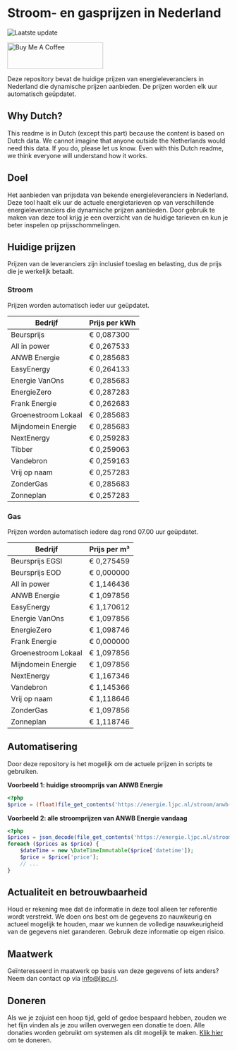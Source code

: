 # Stroom- en gasprijzen in Nederland

![Laatste update](https://img.shields.io/badge/laatste%20update-2024--02--06%2009%3A00%20CET-brightgreen)

<a href="https://www.buymeacoffee.com/Lars-" target="_blank"><img src="https://cdn.buymeacoffee.com/buttons/v2/default-orange.png" alt="Buy Me A Coffee" height="60" style="height: 60px !important;width: 217px !important;" ></a>

Deze repository bevat de huidige prijzen van energieleveranciers in Nederland die dynamische prijzen aanbieden. De prijzen worden elk uur automatisch geüpdatet.

## Why Dutch?

This readme is in Dutch (except this part) because the content is based on Dutch data. We cannot imagine that anyone outside the Netherlands would need this data. If you do, please let us know. Even with this Dutch readme, we think
everyone will understand how it works.

## Doel

Het aanbieden van prijsdata van bekende energieleveranciers in Nederland. Deze tool haalt elk uur de actuele energietarieven op van verschillende energieleveranciers die dynamische prijzen aanbieden. Door gebruik te maken van deze tool
krijg je een overzicht van de huidige tarieven en kun je beter inspelen op prijsschommelingen.

## Huidige prijzen

Prijzen van de leveranciers zijn inclusief toeslag en belasting, dus de prijs die je werkelijk betaalt.

### Stroom

Prijzen worden automatisch ieder uur geüpdatet.

 Bedrijf | Prijs per kWh 
---------|---------------
Beursprijs | € 0,087300
All in power | € 0,267533
ANWB Energie | € 0,285683
EasyEnergy | € 0,264133
Energie VanOns | € 0,285683
EnergieZero | € 0,287283
Frank Energie | € 0,262683
Groenestroom Lokaal | € 0,285683
Mijndomein Energie | € 0,285683
NextEnergy | € 0,259283
Tibber | € 0,259063
Vandebron | € 0,259163
Vrij op naam | € 0,257283
ZonderGas | € 0,285683
Zonneplan | € 0,257283


### Gas

Prijzen worden automatisch iedere dag rond 07.00 uur geüpdatet.

 Bedrijf | Prijs per m³ 
---------|--------------
Beursprijs EGSI | € 0,275459
Beursprijs EOD | € 0,000000
All in power | € 1,146436
ANWB Energie | € 1,097856
EasyEnergy | € 1,170612
Energie VanOns | € 1,097856
EnergieZero | € 1,098746
Frank Energie | € 0,000000
Groenestroom Lokaal | € 1,097856
Mijndomein Energie | € 1,097856
NextEnergy | € 1,167346
Vandebron | € 1,145366
Vrij op naam | € 1,118646
ZonderGas | € 1,097856
Zonneplan | € 1,118746


## Automatisering

Door deze repository is het mogelijk om de actuele prijzen in scripts te gebruiken.

**Voorbeeld 1: huidige stroomprijs van ANWB Energie**

```php
<?php
$price = (float)file_get_contents('https://energie.ljpc.nl/stroom/anwb-energie-nu.txt');

```

**Voorbeeld 2: alle stroomprijzen van ANWB Energie vandaag**

```php
<?php
$prices = json_decode(file_get_contents('https://energie.ljpc.nl/stroom/all-in-power-vandaag.json'),true);
foreach ($prices as $price) {
    $dateTime = new \DateTimeImmutable($price['datetime']);
    $price = $price['price'];
    // ...
}
```

## Actualiteit en betrouwbaarheid

Houd er rekening mee dat de informatie in deze tool alleen ter referentie wordt verstrekt. We doen ons best om de gegevens zo nauwkeurig en actueel mogelijk te houden, maar we kunnen de volledige nauwkeurigheid van de gegevens niet
garanderen. Gebruik deze informatie op eigen risico.

## Maatwerk

Geïnteresseerd in maatwerk op basis van deze gegevens of iets anders? Neem dan contact op
via [info@ljpc.nl](mailto:info@ljpc.nl?subject=Energie%20prijzen).

## Doneren

Als we je zojuist een hoop tijd, geld of gedoe bespaard hebben, zouden we het fijn vinden als je zou willen overwegen een
donatie te doen. Alle donaties worden gebruikt om systemen als dit mogelijk te
maken. [Klik hier](https://www.buymeacoffee.com/Lars-) om te doneren.
